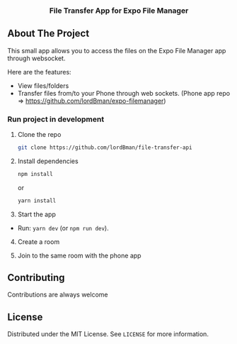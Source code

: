 <div align="center">
  <h3 align="center">File Transfer App for Expo File Manager</h3>
</div>

## About The Project

This small app allows you to access the files on the Expo File Manager app through websocket.

Here are the features:

* View files/folders
* Transfer files from/to your Phone through web sockets. (Phone app repo => https://github.com/lordBman/expo-filemanager)

### Run project in development

1. Clone the repo
   ```sh
   git clone https://github.com/lordBman/file-transfer-api
   ```
2. Install dependencies
   ```sh
   npm install
   ```
   or
   
   ```sh
   yarn install
   ```
3. Start the app
  - Run: `yarn dev` (or `npm run dev`).

4. Create a room

5. Join to the same room with the phone app

## Contributing

Contributions are always welcome

## License

Distributed under the MIT License. See `LICENSE` for more information.
